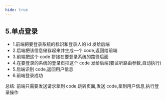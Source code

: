 ```yaml
---
hide: true
---
```


## 5.单点登录

- 1.前端把要登录系统的标识和登录人的 id 发给后端
- 2.后端把该信息储存起来并生成一个 code,返回给前端
- 3.前端把这个 code 拼接在要登录系统的路径后面
- 4.在要登录的系统的登录页把这个 code 发给后端(要监听路由参数,自动执行)
- 5.后端识别 code,返回用户信息
- 6.前端登录成功

<Alert>总结: 前端只需要发送请求拿到 code,跳转页面,发送 code,拿到用户信息,执行登录操作</Alert>
